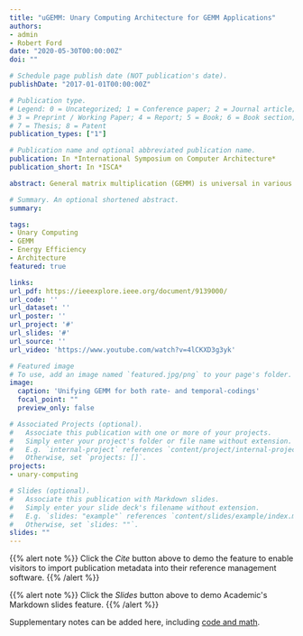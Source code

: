 ```yaml
---
title: "uGEMM: Unary Computing Architecture for GEMM Applications"
authors:
- admin
- Robert Ford
date: "2020-05-30T00:00:00Z"
doi: ""

# Schedule page publish date (NOT publication's date).
publishDate: "2017-01-01T00:00:00Z"

# Publication type.
# Legend: 0 = Uncategorized; 1 = Conference paper; 2 = Journal article;
# 3 = Preprint / Working Paper; 4 = Report; 5 = Book; 6 = Book section;
# 7 = Thesis; 8 = Patent
publication_types: ["1"]

# Publication name and optional abbreviated publication name.
publication: In *International Symposium on Computer Architecture*
publication_short: In *ISCA*

abstract: General matrix multiplication (GEMM) is universal in various applications, such as signal processing, machine learning, and computer vision. Conventional GEMM hardware architectures based on binary computing exhibit low area and energy efficiency as they scale due to the spatial nature of number representation and computing. Unary computing, on the other hand, can be performed with extremely simple processing units, often just with a single logic gate. But currently there exist no efficient architectures for unary GEMM. In this paper, we present uGEMM, an area- and energy-efficient unary GEMM architecture enabled by novel arithmetic units. The proposed design relaxes previously-imposed constraints on input bit streams—-low correlation and long stream length—-and achieves superior area and energy efficiency over existing unary systems. Furthermore, uGEMM’s output bit streams exhibit higher accuracy and faster convergence, enabling dynamic energy-accuracy scaling on resource-constrained systems.

# Summary. An optional shortened abstract.
summary:

tags:
- Unary Computing
- GEMM
- Energy Efficiency
- Architecture
featured: true

links:
url_pdf: https://ieeexplore.ieee.org/document/9139000/
url_code: ''
url_dataset: ''
url_poster: ''
url_project: '#'
url_slides: '#'
url_source: ''
url_video: 'https://www.youtube.com/watch?v=4lCKXD3g3yk'

# Featured image
# To use, add an image named `featured.jpg/png` to your page's folder. 
image:
  caption: 'Unifying GEMM for both rate- and temporal-codings'
  focal_point: ""
  preview_only: false

# Associated Projects (optional).
#   Associate this publication with one or more of your projects.
#   Simply enter your project's folder or file name without extension.
#   E.g. `internal-project` references `content/project/internal-project/index.md`.
#   Otherwise, set `projects: []`.
projects:
- unary-computing

# Slides (optional).
#   Associate this publication with Markdown slides.
#   Simply enter your slide deck's filename without extension.
#   E.g. `slides: "example"` references `content/slides/example/index.md`.
#   Otherwise, set `slides: ""`.
slides: ""
---
```


{{% alert note %}}
Click the *Cite* button above to demo the feature to enable visitors to import publication metadata into their reference management software.
{{% /alert %}}

{{% alert note %}}
Click the *Slides* button above to demo Academic's Markdown slides feature.
{{% /alert %}}

Supplementary notes can be added here, including [code and math](https://sourcethemes.com/academic/docs/writing-markdown-latex/).

